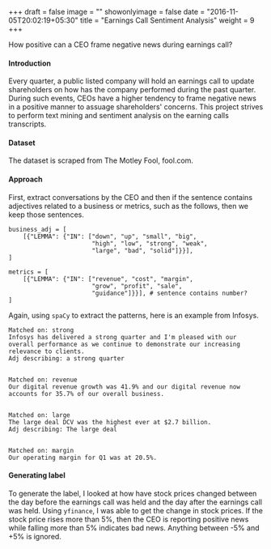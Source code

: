+++
draft = false
image = ""
showonlyimage = false
date = "2016-11-05T20:02:19+05:30"
title = "Earnings Call Sentiment Analysis"
weight = 9
+++

How positive can a CEO frame negative news during earnings call?
<!--more-->

#### Introduction
Every quarter, a public listed company will hold an earnings call to update shareholders on how has the company performed during the past quarter. During such events, CEOs have a higher tendency to frame negative news in a positive manner to assuage shareholders' concerns. This project strives to perform text mining and sentiment analysis on the earning calls transcripts.

#### Dataset
The dataset is scraped from The Motley Fool, fool.com. 

#### Approach
First, extract conversations by the CEO and then if the sentence contains adjectives related to a business or metrics, such as the follows, then we keep those sentences.
```
business_adj = [
    [{"LEMMA": {"IN": ["down", "up", "small", "big",
                       "high", "low", "strong", "weak",
                       "large", "bad", "solid"]}}],
]

metrics = [
    [{"LEMMA": {"IN": ["revenue", "cost", "margin", 
                       "grow", "profit", "sale",
                       "guidance"]}}], # sentence contains number?
]
```
Again, using `spaCy` to extract the patterns, here is an example from Infosys.
```
Matched on: strong
Infosys has delivered a strong quarter and I'm pleased with our overall performance as we continue to demonstrate our increasing relevance to clients. 
Adj describing: a strong quarter


Matched on: revenue
Our digital revenue growth was 41.9% and our digital revenue now accounts for 35.7% of our overall business. 


Matched on: large
The large deal DCV was the highest ever at $2.7 billion. 
Adj describing: The large deal


Matched on: margin
Our operating margin for Q1 was at 20.5%. 
```

#### Generating label
To generate the label, I looked at how have stock prices changed between the day before the earnings call was held and the day after the earnings call was held. Using `yfinance`, I was able to get the change in stock prices. If the stock price rises more than 5%, then the CEO is reporting positive news while falling more than 5% indicates bad news. Anything between -5% and +5% is ignored.


